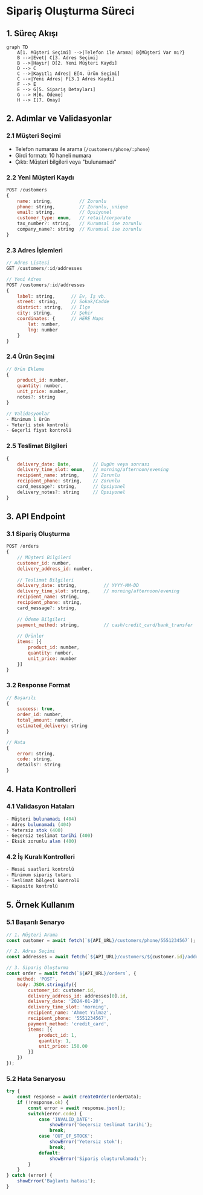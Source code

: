 # Sipariş Oluşturma Süreci

## 1. Süreç Akışı

```mermaid
graph TD
    A[1. Müşteri Seçimi] -->|Telefon ile Arama| B{Müşteri Var mı?}
    B -->|Evet| C[3. Adres Seçimi]
    B -->|Hayır| D[2. Yeni Müşteri Kaydı]
    D --> C
    C -->|Kayıtlı Adres| E[4. Ürün Seçimi]
    C -->|Yeni Adres| F[3.1 Adres Kaydı]
    F --> E
    E --> G[5. Sipariş Detayları]
    G --> H[6. Ödeme]
    H --> I[7. Onay]
```

## 2. Adımlar ve Validasyonlar

### 2.1 Müşteri Seçimi
- Telefon numarası ile arama (`/customers/phone/:phone`)
- Girdi formatı: 10 haneli numara
- Çıktı: Müşteri bilgileri veya "bulunamadı"

### 2.2 Yeni Müşteri Kaydı
```javascript
POST /customers
{
    name: string,          // Zorunlu
    phone: string,         // Zorunlu, unique
    email: string,         // Opsiyonel
    customer_type: enum,   // retail/corporate
    tax_number?: string,   // Kurumsal ise zorunlu
    company_name?: string  // Kurumsal ise zorunlu
}
```

### 2.3 Adres İşlemleri
```javascript
// Adres Listesi
GET /customers/:id/addresses

// Yeni Adres
POST /customers/:id/addresses
{
    label: string,      // Ev, İş vb.
    street: string,     // Sokak/Cadde
    district: string,   // İlçe
    city: string,       // Şehir
    coordinates: {      // HERE Maps
        lat: number,
        lng: number
    }
}
```

### 2.4 Ürün Seçimi
```javascript
// Ürün Ekleme
{
    product_id: number,
    quantity: number,
    unit_price: number,
    notes?: string
}

// Validasyonlar
- Minimum 1 ürün
- Yeterli stok kontrolü
- Geçerli fiyat kontrolü
```

### 2.5 Teslimat Bilgileri
```javascript
{
    delivery_date: Date,        // Bugün veya sonrası
    delivery_time_slot: enum,   // morning/afternoon/evening
    recipient_name: string,     // Zorunlu
    recipient_phone: string,    // Zorunlu
    card_message?: string,      // Opsiyonel
    delivery_notes?: string     // Opsiyonel
}
```

## 3. API Endpoint

### 3.1 Sipariş Oluşturma
```javascript
POST /orders
{
    // Müşteri Bilgileri
    customer_id: number,
    delivery_address_id: number,
    
    // Teslimat Bilgileri
    delivery_date: string,          // YYYY-MM-DD
    delivery_time_slot: string,     // morning/afternoon/evening
    recipient_name: string,
    recipient_phone: string,
    card_message?: string,
    
    // Ödeme Bilgileri
    payment_method: string,         // cash/credit_card/bank_transfer
    
    // Ürünler
    items: [{
        product_id: number,
        quantity: number,
        unit_price: number
    }]
}
```

### 3.2 Response Format
```javascript
// Başarılı
{
    success: true,
    order_id: number,
    total_amount: number,
    estimated_delivery: string
}

// Hata
{
    error: string,
    code: string,
    details?: string
}
```

## 4. Hata Kontrolleri

### 4.1 Validasyon Hataları
```javascript
- Müşteri bulunamadı (404)
- Adres bulunamadı (404)
- Yetersiz stok (400)
- Geçersiz teslimat tarihi (400)
- Eksik zorunlu alan (400)
```

### 4.2 İş Kuralı Kontrolleri
```javascript
- Mesai saatleri kontrolü
- Minimum sipariş tutarı
- Teslimat bölgesi kontrolü
- Kapasite kontrolü
```

## 5. Örnek Kullanım

### 5.1 Başarılı Senaryo
```javascript
// 1. Müşteri Arama
const customer = await fetch(`${API_URL}/customers/phone/5551234567`);

// 2. Adres Seçimi
const addresses = await fetch(`${API_URL}/customers/${customer.id}/addresses`);

// 3. Sipariş Oluşturma
const order = await fetch(`${API_URL}/orders`, {
    method: 'POST',
    body: JSON.stringify({
        customer_id: customer.id,
        delivery_address_id: addresses[0].id,
        delivery_date: '2024-01-20',
        delivery_time_slot: 'morning',
        recipient_name: 'Ahmet Yılmaz',
        recipient_phone: '5551234567',
        payment_method: 'credit_card',
        items: [{
            product_id: 1,
            quantity: 1,
            unit_price: 150.00
        }]
    })
});
```

### 5.2 Hata Senaryosu
```javascript
try {
    const response = await createOrder(orderData);
    if (!response.ok) {
        const error = await response.json();
        switch(error.code) {
            case 'INVALID_DATE':
                showError('Geçersiz teslimat tarihi');
                break;
            case 'OUT_OF_STOCK':
                showError('Yetersiz stok');
                break;
            default:
                showError('Sipariş oluşturulamadı');
        }
    }
} catch (error) {
    showError('Bağlantı hatası');
}
```